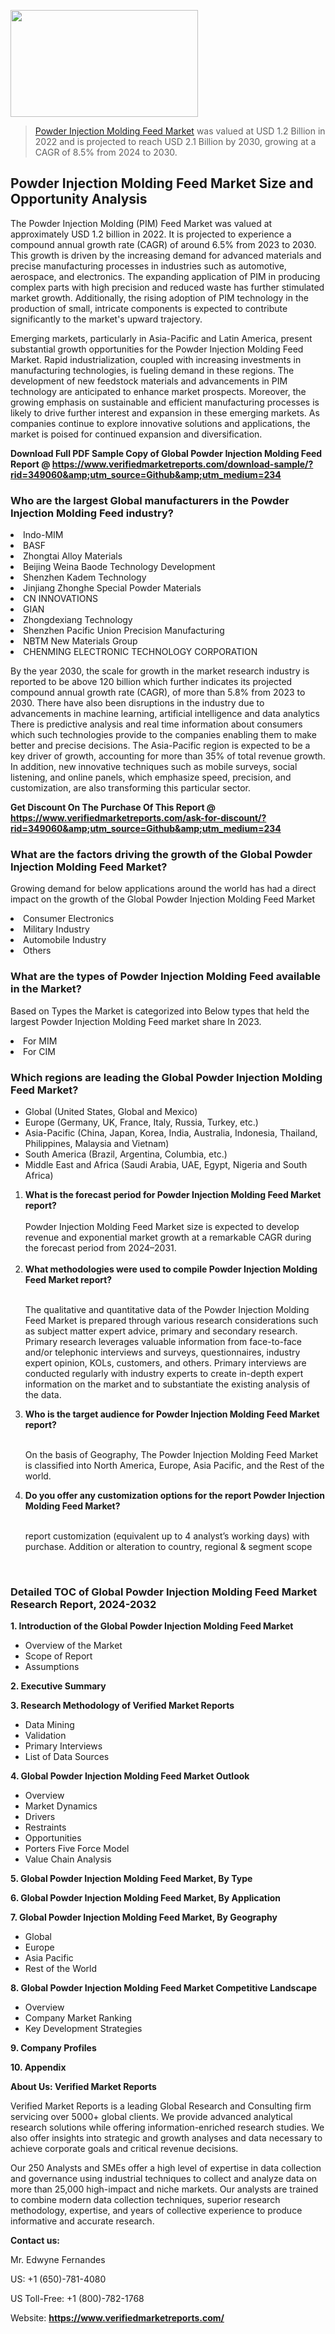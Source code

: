 <img src="https://ffe5etoiles.com/wp-content/uploads/2024/12/MST1-300x171.png" alt="" width="300" height="171" class="alignnone size-medium wp-image-20088" /><blockquote><p><p><a href="https://www.verifiedmarketreports.com/download-sample/?rid=349060&utm_source=Github&utm_medium=234" target="_blank">Powder Injection Molding Feed Market</a> was valued at USD 1.2 Billion in 2022 and is projected to reach USD 2.1 Billion by 2030, growing at a CAGR of 8.5% from 2024 to 2030.</p></blockquote><p><h2>Powder Injection Molding Feed Market Size and Opportunity Analysis</h2><p>The Powder Injection Molding (PIM) Feed Market was valued at approximately USD 1.2 billion in 2022. It is projected to experience a compound annual growth rate (CAGR) of around 6.5% from 2023 to 2030. This growth is driven by the increasing demand for advanced materials and precise manufacturing processes in industries such as automotive, aerospace, and electronics. The expanding application of PIM in producing complex parts with high precision and reduced waste has further stimulated market growth. Additionally, the rising adoption of PIM technology in the production of small, intricate components is expected to contribute significantly to the market's upward trajectory.</p><p>Emerging markets, particularly in Asia-Pacific and Latin America, present substantial growth opportunities for the Powder Injection Molding Feed Market. Rapid industrialization, coupled with increasing investments in manufacturing technologies, is fueling demand in these regions. The development of new feedstock materials and advancements in PIM technology are anticipated to enhance market prospects. Moreover, the growing emphasis on sustainable and efficient manufacturing processes is likely to drive further interest and expansion in these emerging markets. As companies continue to explore innovative solutions and applications, the market is poised for continued expansion and diversification.</p></p><p class=""><strong>Download Full PDF Sample Copy of Global Powder Injection Molding Feed Report @ <a href="https://www.verifiedmarketreports.com/download-sample/?rid=349060&amp;utm_source=Github&amp;utm_medium=234" target="_blank">https://www.verifiedmarketreports.com/download-sample/?rid=349060&amp;utm_source=Github&amp;utm_medium=234</a></strong></p><h3 id="" class="">Who are the largest Global manufacturers in the Powder Injection Molding Feed industry?</h3><p><li>Indo-MIM</li><li> BASF</li><li> Zhongtai Alloy Materials</li><li> Beijing Weina Baode Technology Development</li><li> Shenzhen Kadem Technology</li><li> Jinjiang Zhonghe Special Powder Materials</li><li> CN INNOVATIONS</li><li> GIAN</li><li> Zhongdexiang Technology</li><li> Shenzhen Pacific Union Precision Manufacturing</li><li> NBTM New Materials Group</li><li> CHENMING ELECTRONIC TECHNOLOGY CORPORATION</li></p><div class=""><div class="" dir="" data-message-author-role="" data-message-id="" data-message-model-slug=""><div class=""><div class=""><div class=""><div class="" dir="" data-message-author-role="" data-message-id="" data-message-model-slug=""><div class=""><div class=""><p>By the year 2030, the scale for growth in the market research industry is reported to be above 120 billion which further indicates its projected compound annual growth rate (CAGR), of more than 5.8% from 2023 to 2030. There have also been disruptions in the industry due to advancements in machine learning, artificial intelligence and data analytics There is predictive analysis and real time information about consumers which such technologies provide to the companies enabling them to make better and precise decisions. The Asia-Pacific region is expected to be a key driver of growth, accounting for more than 35% of total revenue growth. In addition, new innovative techniques such as mobile surveys, social listening, and online panels, which emphasize speed, precision, and customization, are also transforming this particular sector.</p><p><strong>Get Discount On The Purchase Of This Report @&nbsp; <a href="https://www.verifiedmarketreports.com/ask-for-discount/?rid=349060&amp;utm_source=Github&amp;utm_medium=234" target="_blank">https://www.verifiedmarketreports.com/ask-for-discount/?rid=349060&amp;utm_source=Github&amp;utm_medium=234</a></strong></p></div></div></div></div></div></div></div></div><h3 id="" class="">What are the factors driving the growth of the Global Powder Injection Molding Feed Market?</h3><p id="" class="">Growing demand for below applications around the world has had a direct impact on the growth of the Global Powder Injection Molding Feed Market</p><p id="" class=""><li>Consumer Electronics</li><li> Military Industry</li><li> Automobile Industry</li><li> Others</li></p><h3 id="" class="">What are the types of Powder Injection Molding Feed available in the Market?</h3><p id="" class="">Based on Types the Market is categorized into Below types that held the largest Powder Injection Molding Feed market share In 2023.</p><p id="" class=""><li>For MIM</li><li> For CIM</li></p><h3 id="" class="">Which regions are leading the Global Powder Injection Molding Feed Market?</h3><ul><li>Global (United States, Global and Mexico)</li><li>Europe (Germany, UK, France, Italy, Russia, Turkey, etc.)</li><li>Asia-Pacific (China, Japan, Korea, India, Australia, Indonesia, Thailand, Philippines, Malaysia and Vietnam)</li><li>South America (Brazil, Argentina, Columbia, etc.)</li><li>Middle East and Africa (Saudi Arabia, UAE, Egypt, Nigeria and South Africa)</li></ul><p><ol><li><strong>What is the forecast period for Powder Injection Molding Feed Market report?<br /></strong><br /><span data-sheets-root="1" data-sheets-value="{&quot;1&quot;:2,&quot;2&quot;:&quot;XXXX size is expected to develop revenue and exponential market growth at a remarkable CAGR during the forecast period from 2024&ndash;2030.&quot;}" data-sheets-userformat="{&quot;2&quot;:12674,&quot;4&quot;:{&quot;1&quot;:2,&quot;2&quot;:16776960},&quot;10&quot;:2,&quot;11&quot;:0,&quot;15&quot;:&quot;Arial&quot;,&quot;16&quot;:12}">Powder Injection Molding Feed Market size is expected to develop revenue and exponential market growth at a remarkable CAGR during the forecast period from 2024&ndash;2031.</span><br /><br /></li><li><strong>What methodologies were used to compile Powder Injection Molding Feed Market report?<br /><br /></strong><p>The qualitative and quantitative data of the&nbsp;Powder Injection Molding Feed Market is prepared through various research considerations such as subject matter expert advice, primary and secondary research. Primary research leverages valuable information from face-to-face and/or telephonic interviews and surveys, questionnaires, industry expert opinion, KOLs, customers, and others. Primary interviews are conducted regularly with industry experts to create in-depth expert information on the market and to substantiate the existing analysis of the data.&nbsp;</p></li><li><strong>Who is the target audience for Powder Injection Molding Feed Market report?<br /><br /></strong><p>On the basis of Geography, The&nbsp;Powder Injection Molding Feed Market is classified into North America, Europe, Asia Pacific, and the Rest of the world.</p></li><li><strong>Do you offer any customization options for the report Powder Injection Molding Feed Market?<br /><br /></strong><p>report customization (equivalent up to 4 analyst&rsquo;s working days) with purchase. Addition or alteration to country, regional &amp; segment scope</p><p>&nbsp;</p></li></ol></p><h3 id="" class="">Detailed TOC of Global Powder Injection Molding Feed Market Research Report, 2024-2032</h3><p id="" class=""><strong>1. Introduction of the Global Powder Injection Molding Feed Market</strong></p><ul><li>Overview of the Market</li><li>Scope of Report</li><li>Assumptions</li></ul><p id="" class=""><strong>2. Executive Summary</strong></p><p id="" class=""><strong>3. Research Methodology of&nbsp;Verified Market Reports</strong></p><ul><li>Data Mining</li><li>Validation</li><li>Primary Interviews</li><li>List of Data Sources</li></ul><p id="" class=""><strong>4. Global Powder Injection Molding Feed Market Outlook</strong></p><ul><li>Overview</li><li>Market Dynamics</li><li>Drivers</li><li>Restraints</li><li>Opportunities</li><li>Porters Five Force Model</li><li>Value Chain Analysis</li></ul><p id="" class=""><strong>5. Global Powder Injection Molding Feed Market, By&nbsp;Type</strong></p><p id="" class=""><strong>6. Global Powder Injection Molding Feed Market, By Application</strong></p><p id="" class=""><strong>7. Global Powder Injection Molding Feed Market, By Geography</strong></p><ul><li>Global</li><li>Europe</li><li>Asia Pacific</li><li>Rest of the World</li></ul><p id="" class=""><strong>8. Global Powder Injection Molding Feed Market Competitive Landscape</strong></p><ul><li>Overview</li><li>Company Market Ranking</li><li>Key Development Strategies</li></ul><p id="" class=""><strong>9. Company Profiles</strong></p><p id="" class=""><strong>10. Appendix</strong></p><p id="" class=""><strong>About Us: Verified Market Reports</strong></p><p id="" class="">Verified Market Reports is a leading Global Research and Consulting firm servicing over 5000+ global clients. We provide advanced analytical research solutions while offering information-enriched research studies. We also offer insights into strategic and growth analyses and data necessary to achieve corporate goals and critical revenue decisions.</p><p id="" class="">Our 250 Analysts and SMEs offer a high level of expertise in data collection and governance using industrial techniques to collect and analyze data on more than 25,000 high-impact and niche markets. Our analysts are trained to combine modern data collection techniques, superior research methodology, expertise, and years of collective experience to produce informative and accurate research.</p><p id="" class=""><strong>Contact us:</strong></p><p id="" class="">Mr. Edwyne Fernandes</p><p id="" class="">US: +1 (650)-781-4080</p><p id="" class="">US Toll-Free: +1 (800)-782-1768</p><p id="" class="">Website: <a target="" data-test-app-aware-link=""><strong>https://www.verifiedmarketreports.com/</strong></a></p>
